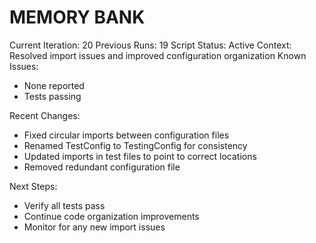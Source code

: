 # MEMORY BANK

Current Iteration: 20
Previous Runs: 19
Script Status: Active
Context: Resolved import issues and improved configuration organization
Known Issues:
- None reported
- Tests passing

Recent Changes:
- Fixed circular imports between configuration files
- Renamed TestConfig to TestingConfig for consistency
- Updated imports in test files to point to correct locations
- Removed redundant configuration file

Next Steps:
- Verify all tests pass
- Continue code organization improvements
- Monitor for any new import issues

